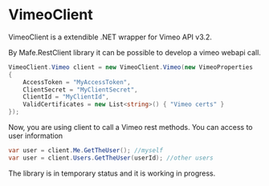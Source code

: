 # VimeoClient

VimeoClient is a extendible .NET wrapper for Vimeo API v3.2.

By Mafe.RestClient library it can be possible to develop a vimeo webapi call.

```c#
VimeoClient.Vimeo client = new VimeoClient.Vimeo(new VimeoProperties
{
    AccessToken = "MyAccessToken",
    ClientSecret = "MyClientSecret",
    ClientId = "MyClientId",
    ValidCertificates = new List<string>() { "Vimeo certs" }
});
```

Now, you are using client to call a Vimeo rest methods. You can access to user information

 ```c#
var user = client.Me.GetTheUser(); //myself
var user = client.Users.GetTheUser(userId); //other users
```

The library is in temporary status and it is working in progress.
